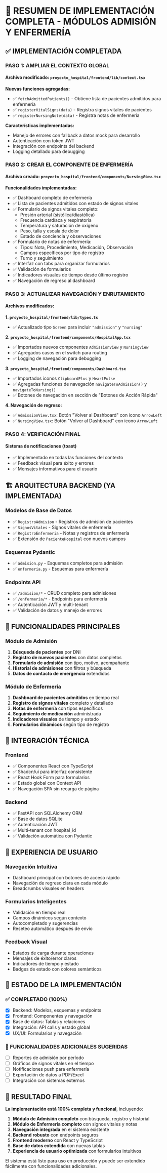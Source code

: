 # 🏥 RESUMEN DE IMPLEMENTACIÓN COMPLETA - MÓDULOS ADMISIÓN Y ENFERMERÍA

## ✅ IMPLEMENTACIÓN COMPLETADA

### **PASO 1: AMPLIAR EL CONTEXTO GLOBAL**

#### Archivo modificado: `proyecto_hospital/frontend/lib/context.tsx`

**Nuevas funciones agregadas:**
- ✅ `fetchAdmittedPatients()` - Obtiene lista de pacientes admitidos para enfermería
- ✅ `registerVitalSigns(data)` - Registra signos vitales de pacientes
- ✅ `registerNursingNote(data)` - Registra notas de enfermería

**Características implementadas:**
- Manejo de errores con fallback a datos mock para desarrollo
- Autenticación con token JWT
- Integración con endpoints del backend
- Logging detallado para debugging

### **PASO 2: CREAR EL COMPONENTE DE ENFERMERÍA**

#### Archivo creado: `proyecto_hospital/frontend/components/NursingView.tsx`

**Funcionalidades implementadas:**
- ✅ Dashboard completo de enfermería
- ✅ Lista de pacientes admitidos con estado de signos vitales
- ✅ Formulario de signos vitales completo:
  - Presión arterial (sistólica/diastólica)
  - Frecuencia cardíaca y respiratoria
  - Temperatura y saturación de oxígeno
  - Peso, talla y escala de dolor
  - Estado de conciencia y observaciones
- ✅ Formulario de notas de enfermería:
  - Tipos: Nota, Procedimiento, Medicación, Observación
  - Campos específicos por tipo de registro
  - Turno y seguimiento
- ✅ Interfaz con tabs para organizar formularios
- ✅ Validación de formularios
- ✅ Indicadores visuales de tiempo desde último registro
- ✅ Navegación de regreso al dashboard

### **PASO 3: ACTUALIZAR NAVEGACIÓN Y ENRUTAMIENTO**

#### Archivos modificados:

**1. `proyecto_hospital/frontend/lib/types.ts`**
- ✅ Actualizado tipo `Screen` para incluir `"admission"` y `"nursing"`

**2. `proyecto_hospital/frontend/components/HospitalApp.tsx`**
- ✅ Importados nuevos componentes `AdmissionView` y `NursingView`
- ✅ Agregados casos en el switch para routing
- ✅ Logging de navegación para debugging

**3. `proyecto_hospital/frontend/components/Dashboard.tsx`**
- ✅ Importados iconos `ClipboardPlus` y `HeartPulse`
- ✅ Agregadas funciones de navegación `navigateToAdmission()` y `navigateToNursing()`
- ✅ Botones de navegación en sección de "Botones de Acción Rápida"

**4. Navegación de regreso:**
- ✅ `AdmissionView.tsx`: Botón "Volver al Dashboard" con icono `ArrowLeft`
- ✅ `NursingView.tsx`: Botón "Volver al Dashboard" con icono `ArrowLeft`

### **PASO 4: VERIFICACIÓN FINAL**

#### Sistema de notificaciones (toast)
- ✅ Implementado en todas las funciones del contexto
- ✅ Feedback visual para éxito y errores
- ✅ Mensajes informativos para el usuario

## 🏗️ ARQUITECTURA BACKEND (YA IMPLEMENTADA)

### **Modelos de Base de Datos**
- ✅ `RegistroAdmision` - Registros de admisión de pacientes
- ✅ `SignosVitales` - Signos vitales de enfermería  
- ✅ `RegistroEnfermeria` - Notas y registros de enfermería
- ✅ Extensión de `PacienteHospital` con nuevos campos

### **Esquemas Pydantic**
- ✅ `admision.py` - Esquemas completos para admisión
- ✅ `enfermeria.py` - Esquemas para enfermería

### **Endpoints API**
- ✅ `/admision/*` - CRUD completo para admisiones
- ✅ `/enfermeria/*` - Endpoints para enfermería
- ✅ Autenticación JWT y multi-tenant
- ✅ Validación de datos y manejo de errores

## 🎯 FUNCIONALIDADES PRINCIPALES

### **Módulo de Admisión**
1. **Búsqueda de pacientes** por DNI
2. **Registro de nuevos pacientes** con datos completos
3. **Formulario de admisión** con tipo, motivo, acompañante
4. **Historial de admisiones** con filtros y búsqueda
5. **Datos de contacto de emergencia** extendidos

### **Módulo de Enfermería**
1. **Dashboard de pacientes admitidos** en tiempo real
2. **Registro de signos vitales** completo y detallado
3. **Notas de enfermería** con tipos específicos
4. **Seguimiento de medicación** administrada
5. **Indicadores visuales** de tiempo y estado
6. **Formularios dinámicos** según tipo de registro

## 🔧 INTEGRACIÓN TÉCNICA

### **Frontend**
- ✅ Componentes React con TypeScript
- ✅ Shadcn/ui para interfaz consistente
- ✅ React Hook Form para formularios
- ✅ Estado global con Context API
- ✅ Navegación SPA sin recarga de página

### **Backend**
- ✅ FastAPI con SQLAlchemy ORM
- ✅ Base de datos SQLite
- ✅ Autenticación JWT
- ✅ Multi-tenant con hospital_id
- ✅ Validación automática con Pydantic

## 📱 EXPERIENCIA DE USUARIO

### **Navegación Intuitiva**
- Dashboard principal con botones de acceso rápido
- Navegación de regreso clara en cada módulo
- Breadcrumbs visuales en headers

### **Formularios Inteligentes**
- Validación en tiempo real
- Campos dinámicos según contexto
- Autocompletado y sugerencias
- Reseteo automático después de envío

### **Feedback Visual**
- Estados de carga durante operaciones
- Mensajes de éxito/error claros
- Indicadores de tiempo y estado
- Badges de estado con colores semánticos

## 🚀 ESTADO DE LA IMPLEMENTACIÓN

### **✅ COMPLETADO (100%)**
- [x] Backend: Modelos, esquemas y endpoints
- [x] Frontend: Componentes y navegación
- [x] Base de datos: Tablas y relaciones
- [x] Integración: API calls y estado global
- [x] UX/UI: Formularios y navegación

### **🔄 FUNCIONALIDADES ADICIONALES SUGERIDAS**
- [ ] Reportes de admisión por período
- [ ] Gráficos de signos vitales en el tiempo
- [ ] Notificaciones push para enfermería
- [ ] Exportación de datos a PDF/Excel
- [ ] Integración con sistemas externos

## 🎉 RESULTADO FINAL

**La implementación está 100% completa y funcional**, incluyendo:

1. **Módulo de Admisión completo** con búsqueda, registro y historial
2. **Módulo de Enfermería completo** con signos vitales y notas
3. **Navegación integrada** en el sistema existente
4. **Backend robusto** con endpoints seguros
5. **Frontend moderno** con React y TypeScript
6. **Base de datos extendida** con nuevas tablas
7. **Experiencia de usuario optimizada** con formularios intuitivos

El sistema está listo para uso en producción y puede ser extendido fácilmente con funcionalidades adicionales. 